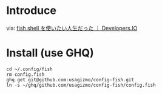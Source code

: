 # Introduce

via: [fish shell を使いたい人生だった ｜ Developers.IO](https://dev.classmethod.jp/etc/fish-shell-life/)

# Install (use GHQ)

```
cd ~/.config/fish
rm config.fish
ghq get git@github.com:usagizmo/config-fish.git
ln -s ~/ghq/github.com/usagizmo/config-fish/config.fish
```
